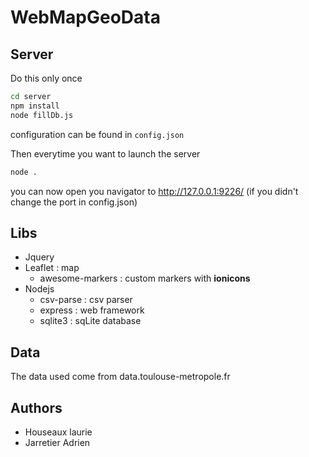 # WebMapGeoData

## Server

Do this only once
```bash
cd server
npm install
node fillDb.js
```

configuration can be found in `config.json`

Then everytime you want to launch the server
```bash
node .
```

you can now open you navigator to http://127.0.0.1:9226/ (if you didn't change the port in config.json)

## Libs

- Jquery
- Leaflet : map
  - awesome-markers : custom markers with **ionicons**
- Nodejs
  - csv-parse : csv parser
  - express : web framework
  - sqlite3 : sqLite database

## Data

The data used come from data.toulouse-metropole.fr

## Authors

- Houseaux laurie
- Jarretier Adrien
